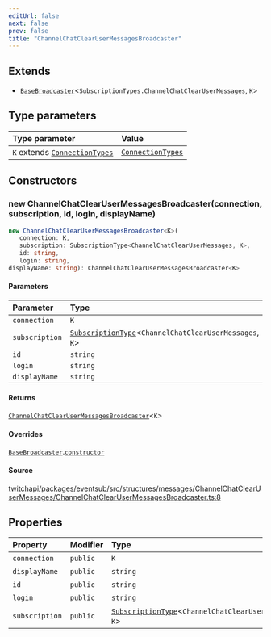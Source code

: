 ```yaml
---
editUrl: false
next: false
prev: false
title: "ChannelChatClearUserMessagesBroadcaster"
---
```


## Extends

- [`BaseBroadcaster`](BaseBroadcaster.md)\<`SubscriptionTypes.ChannelChatClearUserMessages`, `K`\>

## Type parameters

| Type parameter | Value |
| :------ | :------ |
| `K` extends [`ConnectionTypes`](../type-aliases/ConnectionTypes.md) | [`ConnectionTypes`](../type-aliases/ConnectionTypes.md) |

## Constructors

### new ChannelChatClearUserMessagesBroadcaster(connection, subscription, id, login, displayName)

```ts
new ChannelChatClearUserMessagesBroadcaster<K>(
   connection: K, 
   subscription: SubscriptionType<ChannelChatClearUserMessages, K>, 
   id: string, 
   login: string, 
displayName: string): ChannelChatClearUserMessagesBroadcaster<K>
```

#### Parameters

| Parameter | Type |
| :------ | :------ |
| `connection` | `K` |
| `subscription` | [`SubscriptionType`](../type-aliases/SubscriptionType.md)\<`ChannelChatClearUserMessages`, `K`\> |
| `id` | `string` |
| `login` | `string` |
| `displayName` | `string` |

#### Returns

[`ChannelChatClearUserMessagesBroadcaster`](ChannelChatClearUserMessagesBroadcaster.md)\<`K`\>

#### Overrides

[`BaseBroadcaster`](BaseBroadcaster.md).[`constructor`](BaseBroadcaster.md#constructors)

#### Source

[twitchapi/packages/eventsub/src/structures/messages/ChannelChatClearUserMessages/ChannelChatClearUserMessagesBroadcaster.ts:8](https://github.com/pablornc/twitchapi//blob/b274026/packages/eventsub/src/structures/messages/ChannelChatClearUserMessages/ChannelChatClearUserMessagesBroadcaster.ts#L8)

## Properties

| Property | Modifier | Type | Inherited from |
| :------ | :------ | :------ | :------ |
| `connection` | `public` | `K` | [`BaseBroadcaster`](BaseBroadcaster.md).`connection` |
| `displayName` | `public` | `string` | [`BaseBroadcaster`](BaseBroadcaster.md).`displayName` |
| `id` | `public` | `string` | [`BaseBroadcaster`](BaseBroadcaster.md).`id` |
| `login` | `public` | `string` | [`BaseBroadcaster`](BaseBroadcaster.md).`login` |
| `subscription` | `public` | [`SubscriptionType`](../type-aliases/SubscriptionType.md)\<`ChannelChatClearUserMessages`, `K`\> | [`BaseBroadcaster`](BaseBroadcaster.md).`subscription` |
